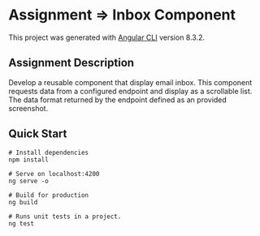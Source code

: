 # Assignment => Inbox Component
This project was generated with [Angular CLI](https://github.com/angular/angular-cli) version 8.3.2.

## Assignment Description
Develop a reusable component that display email inbox. This component requests data from a configured endpoint and display as a scrollable list. The data format returned by the endpoint defined as an provided screenshot.


## Quick Start
```
# Install dependencies
npm install

# Serve on localhost:4200
ng serve -o

# Build for production
ng build

# Runs unit tests in a project.
ng test

```
